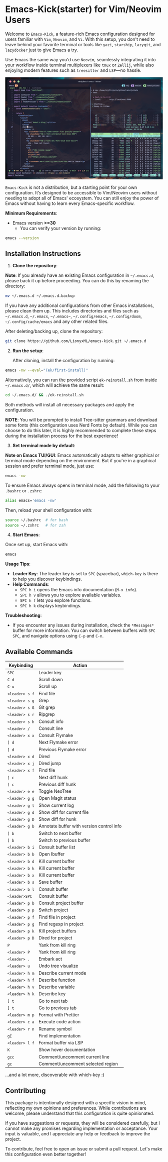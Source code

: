 # Emacs-Kick(starter) for Vim/Neovim Users

Welcome to `Emacs-Kick`, a feature-rich Emacs configuration designed
for users familiar with `Vim`, `Neovim`, and `Vi`. With this
setup, you don't need to leave behind your favorite terminal or tools
like `yazi`, `starship`, `lazygit`, and `lazydocker` just to
give Emacs a try.


Use Emacs the same way you'd use `Neovim`, seamlessly integrating it
into your workflow inside terminal multiplexers like `tmux` or
`Zellij`, while also enjoying modern features such as `treesitter`
and `LSP`—no hassle.

![Demo](doc/demo01.png)


`Emacs-Kick` is not a distribution, but a starting point for your
own configuration. It’s designed to be accessible to Vim/Neovim users
without needing to adopt all of Emacs' ecosystem. You can still enjoy
the power of Emacs without having to learn every Emacs-specific
workflow.


**Minimum Requirements**:
- Emacs version **>=30**
  - You can verify your version by running:

```bash
emacs --version
```

## Installation Instructions

1. **Clone the repository**:

**Note**: If you already have an existing Emacs configuration in
`~/.emacs.d`, please back it up before proceeding. You can do this
by renaming the directory:


```bash
mv ~/.emacs.d ~/.emacs.d.backup
```

If you have any additional configurations from other Emacs
installations, please clean them up. This includes directories and
files such as `~/.emacs.d`, `~/.emacs`, `~/.emacs~`,
`~/.config/emacs`, `~/.config/doom`, `~/.config/cache/emacs` and
any other related files.


After deleting/backing up, clone the repository:

```bash
git clone https://github.com/LionyxML/emacs-kick.git ~/.emacs.d
```

2. **Run the setup**:

   After cloning, install the configuration by running:

```bash
emacs -nw --eval="(ek/first-install)"
```

Alternatively, you can run the provided script `ek-reinstall.sh`
from inside `~/.emacs.d/`, which will achieve the same result:

```bash
cd ~/.emacs.d/ && ./ek-reinstall.sh
```

Both methods will install all necessary packages and apply the
configuration.


**NOTE**: You will be prompted to install Tree-sitter grammars and
download some fonts (this configuration uses Nerd Fonts by
default). While you can choose to do this later, it is highly
recommended to complete these steps during the installation process
for the best experience!


3. **Set terminal mode by default**:

**Note on Emacs TUI/GUI**: Emacs automatically adapts to either
graphical or terminal mode depending on the environment. But if
you're in a graphical session and prefer terminal mode, just use:

```bash
emacs -nw
```

To ensure Emacs always opens in terminal mode, add the following to
your `.bashrc` or `.zshrc`:

```bash
alias emacs='emacs -nw'
```

Then, reload your shell configuration with:

```bash
source ~/.bashrc  # for bash
source ~/.zshrc   # for zsh
```

4. **Start Emacs**:

Once set up, start Emacs with:

```bash
emacs
```

**Usage Tips**:
- **Leader Key**: The leader key is set to `SPC` (spacebar),
  `which-key` is there to help you discover keybindings.
- **Help Commands**:
  - `SPC h i` opens the Emacs info documentation (`M-x info`).
  - `SPC h v` allows you to explore available variables.
  - `SPC h f` lets you explore functions.
  - `SPC h k` displays keybindings.

**Troubleshooting**:
- If you encounter any issues during installation, check the
  `*Messages*` buffer for more information. You can switch between
  buffers with `SPC SPC`, and navigate options using `C-p` and `C-n`.


## Available Commands

| Keybinding          | Action                                    |
|---------------------|-------------------------------------------|
| `SPC`               | Leader key                                |
| `C-d`               | Scroll down                               |
| `C-u`               | Scroll up                                 |
| `<leader> s f`      | Find file                                 |
| `<leader> s g`      | Grep                                      |
| `<leader> s G`      | Git grep                                  |
| `<leader> s r`      | Ripgrep                                   |
| `<leader> s h`      | Consult info                              |
| `<leader> /`        | Consult line                              |
| `<leader> x x`      | Consult Flymake                           |
| `] d`               | Next Flymake error                        |
| `[ d`               | Previous Flymake error                    |
| `<leader> x d`      | Dired                                     |
| `<leader> x j`      | Dired jump                                |
| `<leader> x f`      | Find file                                 |
| `] c`               | Next diff hunk                            |
| `[ c`               | Previous diff hunk                        |
| `<leader> e e`      | Toggle NeoTree                            |
| `<leader> g g`      | Open Magit status                         |
| `<leader> g l`      | Show current log                          |
| `<leader> g d`      | Show diff for current file                |
| `<leader> g D`      | Show diff for hunk                        |
| `<leader> g b`      | Annotate buffer with version control info |
| `] b`               | Switch to next buffer                     |
| `[ b`               | Switch to previous buffer                 |
| `<leader> b i`      | Consult buffer list                       |
| `<leader> b b`      | Open Ibuffer                              |
| `<leader> b d`      | Kill current buffer                       |
| `<leader> b k`      | Kill current buffer                       |
| `<leader> b x`      | Kill current buffer                       |
| `<leader> b s`      | Save buffer                               |
| `<leader> b l`      | Consult buffer                            |
| `<leader>SPC`       | Consult buffer                            |
| `<leader> p b`      | Consult project buffer                    |
| `<leader> p p`      | Switch project                            |
| `<leader> p f`      | Find file in project                      |
| `<leader> p g`      | Find regexp in project                    |
| `<leader> p k`      | Kill project buffers                      |
| `<leader> p D`      | Dired for project                         |
| `P`                 | Yank from kill ring                       |
| `<leader> P`        | Yank from kill ring                       |
| `<leader> .`        | Embark act                                |
| `<leader> u`        | Undo tree visualize                       |
| `<leader> h m`      | Describe current mode                     |
| `<leader> h f`      | Describe function                         |
| `<leader> h v`      | Describe variable                         |
| `<leader> h k`      | Describe key                              |
| `] t`               | Go to next tab                            |
| `[ t`               | Go to previous tab                        |
| `<leader> m p`      | Format with Prettier                      |
| `<leader> c a`      | Execute code action                       |
| `<leader> r n`      | Rename symbol                             |
| `gI`                | Find implementation                       |
| `<leader> l f`      | Format buffer via LSP                     |
| `K`                 | Show hover documentation                  |
| `gcc`               | Comment/uncomment current line            |
| `gc`                | Comment/uncomment selected region         |

...and a lot more, discoverable with which-key :)


## Contributing

This package is intentionally designed with a specific vision in mind,
reflecting my own opinions and preferences. While contributions are
welcome, please understand that this configuration is quite
opinionated.


If you have suggestions or requests, they will be considered
carefully, but I cannot make any promises regarding implementation or
acceptance. Your input is valuable, and I appreciate any help or
feedback to improve the project.


To contribute, feel free to open an issue or submit a pull
request. Let's make this configuration even better together!
